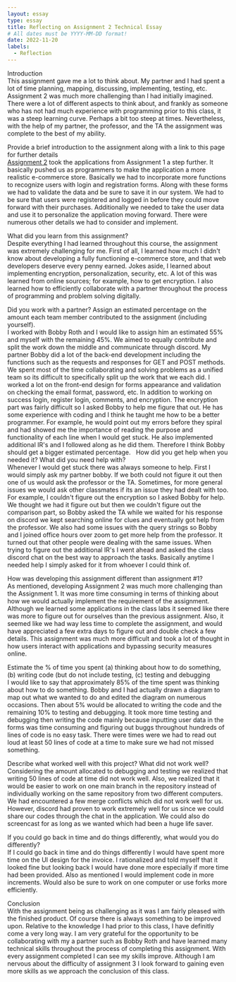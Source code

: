 ```yaml
---
layout: essay
type: essay
title: Reflecting on Assignment 2 Technical Essay
# All dates must be YYYY-MM-DD format!
date: 2022-11-20
labels: 
  - Reflection
--- 
```

Introduction<BR>
This assignment gave me a lot to think about. My partner and I had spent a lot of time planning, mapping, discussing, implementing, testing, etc. Assignment 2 was much more challenging than I had initially imagined. There were a lot of different aspects to think about, and frankly as someone who has not had much experience with programming prior to this class, it was a steep learning curve. Perhaps a bit too steep at times. Nevertheless, with the help of my partner, the professor, and the TA the assignment was complete to the best of my ability.

Provide a brief introduction to the assignment along with a link to this page for further details<BR>
[Assignment 2](https://dport96.github.io/ITM352/morea/150.Assignment2/experience-Assignment2.html) took the applications from Assignment 1 a step further. It basically pushed us as programmers to make the application a more realistic e-commerce store. Basically we had to incorporate more functions to recognize users with login and registration forms. Along with these forms we had to validate the data and be sure to save it in our system. We had to be sure that users were registered and logged in before they could move forward with their purchases. Additionally we needed to take the user data and use it to personalize the application moving forward. There were numerous other details we had to consider and implement. 

What did you learn from this assignment?<BR>
Despite everything I had learned throughout this course, the assignment was extremely challenging for me. First of all, I learned how much I didn't know about developing a fully functioning e-commerce store, and that web developers deserve every penny earned. Jokes aside, I learned about implementing encryption, personalization, security, etc. A lot of this was learned from online sources; for example, how to get encryption. I also learned how to efficiently collaborate with a partner throughout the process of programming and problem solving digitally. 

Did you work with a partner? Assign an estimated percentage on the amount each team member contributed to the assignment (including yourself).<BR>
I worked with Bobby Roth and I would like to assign him an estimated 55% and myself with the remaining 45%. We aimed to equally contribute and split the work down the middle and communicate through discord. My partner Bobby did a lot of the back-end development including the functions such as the requests and responses for GET and POST methods. We spent most of the time collaborating and solving problems as a unified team so its difficult to specifically split up the work that we each did. I worked a lot on the front-end design for forms appearance and validation on checking the email format, password, etc. In addition to working on success login, register login, comments, and encryption. The encryption part was fairly difficult so I asked Bobby to help me figure that out. He has some experience with coding and I think he taught me how to be a better programmer. For example, he would point out my errors before they spiral and had showed me the importance of reading the purpose and functionality of each line when I would get stuck. He also implemented additional IR's and I followed along as he did them. Therefore I think Bobby should get a bigger estimated percentage. 
 
How did you get help when you needed it? What did you need help with?<BR>
Whenever I would get stuck there was always someone to help. First I would simply ask my partner bobby. If we both could not figure it out then one of us would ask the professor or the TA. Sometimes, for more general issues we would ask other classmates if its an issue they had dealt with too. For example, I couldn't figure out the encryption so I asked Bobby for help. We thought we had it figure out but then we couldn't figure out the comparison part, so Bobby asked the TA while we waited for his response on discord we kept searching online for clues and eventually got help from the professor. We also had some issues with the query strings so Bobby and I joined office hours over zoom to get more help from the professor. It turned out that other people were dealing with the same issues. When trying to figure out the additional IR's I went ahead and asked the class discord chat on the best way to approach the tasks. Basically anytime I needed help I simply asked for it from whoever I could think of.

How was developing this assignment different than assignment #1?<BR>
As mentioned, developing Assignment 2 was much more challenging than the Assignment 1. It was more time consuming in terms of thinking about how we would actually implement the requirement of the assignment. Although we learned some applications in the class labs it seemed like there was more to figure out for ourselves than the previous assignment. Also, it seemed like we had way less time to complete the assignment, and would have appreciated a few extra days to figure out and double check a few details. This assignment was much more difficult and took a lot of thought in how users interact with applications and bypassing security measures online.

Estimate the % of time you spent (a) thinking about how to do something, (b) writing code (but do not include testing, (c) testing and debugging<BR>
I would like to say that approximately 85% of the time spent was thinking about how to do something. Bobby and I had actually drawn a diagram to map out what we wanted to do and edited the diagram on numerous occasions. Then about 5% would be allocated to writing the code and the remaining 10% to testing and debugging. It took more time testing and debugging then writing the code mainly because inputting user data in the forms was time consuming and figuring out buggs throughout hundreds of lines of code is no easy task. There were times were we had to read out loud at least 50 lines of code at a time to make sure we had not missed something.

Describe what worked well with this project? What did not work well?<BR>
Considering the amount allocated to debugging and testing we realized that writing 50 lines of code at time did not work well. Also, we realized that it would be easier to work on one main branch in the repository instead of individually working on the same repository from two different computers. We had encountered a few merge conflicts which did not work well for us. However, discord had proven to work extremely well for us since we could share our codes through the chat in the application. We could also do screencast for as long as we wanted which had been a huge life saver. 

If you could go back in time and do things differently, what would you do differently?<BR>
If I could go back in time and do things differently I would have spent more time on the UI design for the invoice. I rationalized and told myself that it looked fine but looking back I would have done more especially if more time had been provided. Also as mentioned I would implement code in more increments. Would also be sure to work on one computer or use forks more efficiently. 

Conclusion<BR>
With the assignment being as challenging as it was I am fairly pleased with the finished product. Of course there is always something to be improved upon. Relative to the knowledge I had prior to this class, I have definitly come a very long way. I am very grateful for the opportunity to be collaborating with my a partner such as Bobby Roth and have learned many technical skills throughout the process of completing this assignment. With every assignment completed I can see my skills improve. Although I am nervous about the difficulty of assignment 3 I look forward to gaining even more skills as we approach the conclusion of this class. 
